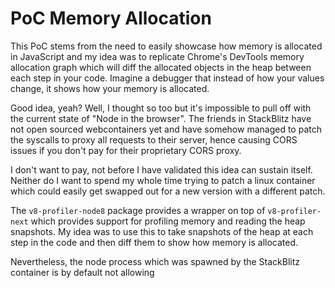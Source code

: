 # PoC Memory Allocation

This PoC stems from the need to easily showcase how memory is allocated in JavaScript and my idea was to replicate Chrome's DevTools memory allocation graph which 
will diff the allocated objects in the heap between each step in your code. Imagine a debugger that instead of how your values change, it shows how your memory is allocated.

Good idea, yeah? Well, I thought so too but it's impossible to pull off with the current state of "Node in the browser". The friends in StackBlitz have not open sourced
webcontainers yet and have somehow managed to patch the syscalls to proxy all requests to their server, hence causing CORS issues if you don't pay for their proprietary CORS proxy.

I don't want to pay, not before I have validated this idea can sustain itself. Neither do I want to spend my whole time trying to patch a linux container which could easily get swapped
out for a new version with a different patch.

The `v8-profiler-node8` package provides a wrapper on top of `v8-profiler-next` which provides support for profiling memory and reading the heap snapshots. My idea was to use this to take
snapshots of the heap at each step in the code and then diff them to show how memory is allocated. 

Nevertheless, the node process which was spawned by the StackBlitz container is by default not allowing 
